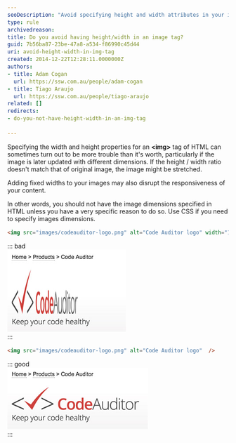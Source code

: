 ```yaml
---
seoDescription: "Avoid specifying height and width attributes in your image tags to maintain responsiveness and prevent images from being stretched or distorted."
type: rule
archivedreason: 
title: Do you avoid having height/width in an image tag?
guid: 7b56ba87-23be-47a8-a534-f86990c45d44
uri: avoid-height-width-in-img-tag
created: 2014-12-22T12:28:11.0000000Z
authors:
- title: Adam Cogan
  url: https://ssw.com.au/people/adam-cogan
- title: Tiago Araujo
  url: https://ssw.com.au/people/tiago-araujo
related: []
redirects: 
- do-you-not-have-height-width-in-an-img-tag

---
```


Specifying the width and height properties for an **&lt;img&gt;** tag of HTML can sometimes turn out to be more trouble than it's worth, particularly if the image is later updated with different dimensions. If the height / width ratio doesn't match that of original image, the image might be stretched.

Adding fixed widths to your images may also disrupt the responsiveness of your content.

In other words, you should not have the image dimensions specified in HTML unless you have a very specific reason to do so. Use CSS if you need to specify images dimensions.

<!--endintro-->

``` html
<img src="images/codeauditor-logo.png" alt="Code Auditor logo" width="150" height="100" />
```

::: bad  
![Figure: Bad example - Stretched image caused by inline height/width ratio that doesn't match](streched-image.jpg)  
:::

``` html
<img src="images/codeauditor-logo.png" alt="Code Auditor logo"  />
```

::: good  
![Figure: Good example - Avoiding inline height/width ratio keeps the image as original](non-streched-image.jpg)  
:::
